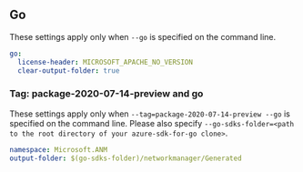 ## Go

These settings apply only when `--go` is specified on the command line.

```yaml $(go)
go:
  license-header: MICROSOFT_APACHE_NO_VERSION
  clear-output-folder: true
```

### Tag: package-2020-07-14-preview and go

These settings apply only when `--tag=package-2020-07-14-preview --go` is specified on the command line.
Please also specify `--go-sdks-folder=<path to the root directory of your azure-sdk-for-go clone>`.

```yaml $(tag) == 'package-2020-07-14-preview' && $(go)
namespace: Microsoft.ANM
output-folder: $(go-sdks-folder)/networkmanager/Generated
```
